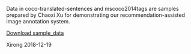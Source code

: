 
Data in coco-translated-sentences and mscoco2014tags are samples prepared by Chaoxi Xu for demonstrating our recommendation-assisted image annotation system. 

[Download sample_data](http://lixirong.net/data/coco-cn/sample_data.tar.gz)

Xirong
2018-12-19

